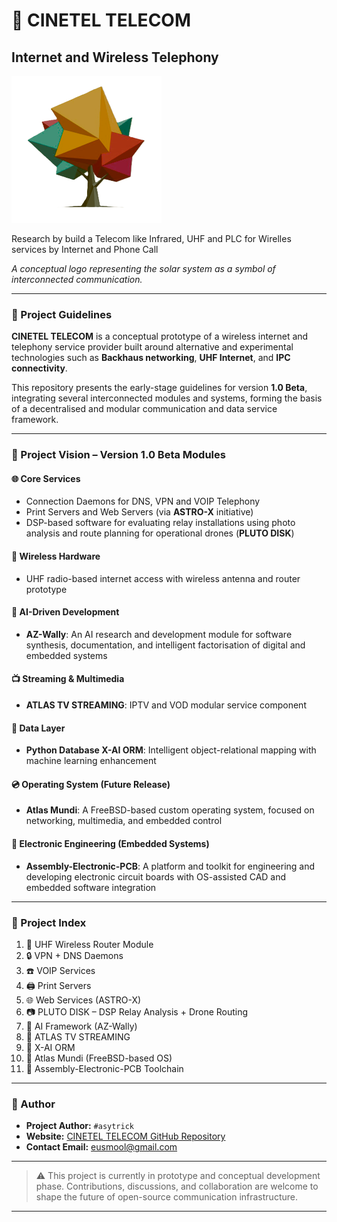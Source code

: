 # 🌌 CINETEL TELECOM  
## Internet and Wireless Telephony
![CINETEL TELECOM Logo](./assets/logo.png)  

Research by build a Telecom like Infrared, UHF and PLC for Wirelles services by Internet and Phone Call

*A conceptual logo representing the solar system as a symbol of interconnected communication.*

---

### 📘 Project Guidelines

**CINETEL TELECOM** is a conceptual prototype of a wireless internet and telephony service provider built around alternative and experimental technologies such as **Backhaus networking**, **UHF Internet**, and **IPC connectivity**.

This repository presents the early-stage guidelines for version **1.0 Beta**, integrating several interconnected modules and systems, forming the basis of a decentralised and modular communication and data service framework.

---

### 🔭 Project Vision – Version 1.0 Beta Modules

#### 🌐 Core Services
- Connection Daemons for DNS, VPN and VOIP Telephony
- Print Servers and Web Servers (via **ASTRO-X** initiative)
- DSP-based software for evaluating relay installations using photo analysis and route planning for operational drones (**PLUTO DISK**)

#### 📡 Wireless Hardware
- UHF radio-based internet access with wireless antenna and router prototype

#### 🧠 AI-Driven Development
- **AZ-Wally**: An AI research and development module for software synthesis, documentation, and intelligent factorisation of digital and embedded systems

#### 📺 Streaming & Multimedia
- **ATLAS TV STREAMING**: IPTV and VOD modular service component

#### 🧰 Data Layer
- **Python Database X-AI ORM**: Intelligent object-relational mapping with machine learning enhancement

#### 💿 Operating System (Future Release)
- **Atlas Mundi**: A FreeBSD-based custom operating system, focused on networking, multimedia, and embedded control

#### 🔧 Electronic Engineering (Embedded Systems)
- **Assembly-Electronic-PCB**: A platform and toolkit for engineering and developing electronic circuit boards with OS-assisted CAD and embedded software integration

---

### 📌 Project Index

1. 📡 UHF Wireless Router Module  
2. 🔒 VPN + DNS Daemons  
3. ☎️ VOIP Services  
4. 🖨️ Print Servers  
5. 🌐 Web Services (ASTRO-X)  
6. 📷 PLUTO DISK – DSP Relay Analysis + Drone Routing  
7. 🤖 AI Framework (AZ-Wally)  
8. 🧩 ATLAS TV STREAMING  
9. 🧠 X-AI ORM  
10. 💽 Atlas Mundi (FreeBSD-based OS)  
11. 🔧 Assembly-Electronic-PCB Toolchain

---

### 📇 Author

- **Project Author:** `#asytrick`  
- **Website:** [CINETEL TELECOM GitHub Repository](https://github.com/ssmool/cinetel_telecom)  
- **Contact Email:** [eusmool@gmail.com](mailto:eusmool@gmail.com)

---

> ⚠️ This project is currently in prototype and conceptual development phase. Contributions, discussions, and collaboration are welcome to shape the future of open-source communication infrastructure.

---

